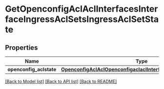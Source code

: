 # GetOpenconfigAclAclInterfacesInterfaceIngressAclSetsIngressAclSetState

## Properties
Name | Type | Description | Notes
------------ | ------------- | ------------- | -------------
**openconfig_aclstate** | [**OpenconfigAclAclOpenconfigaclaclInterfacesIngressaclsetsConfig**](OpenconfigAclAclOpenconfigaclaclInterfacesIngressaclsetsConfig.md) |  | [optional] 

[[Back to Model list]](../README.md#documentation-for-models) [[Back to API list]](../README.md#documentation-for-api-endpoints) [[Back to README]](../README.md)


